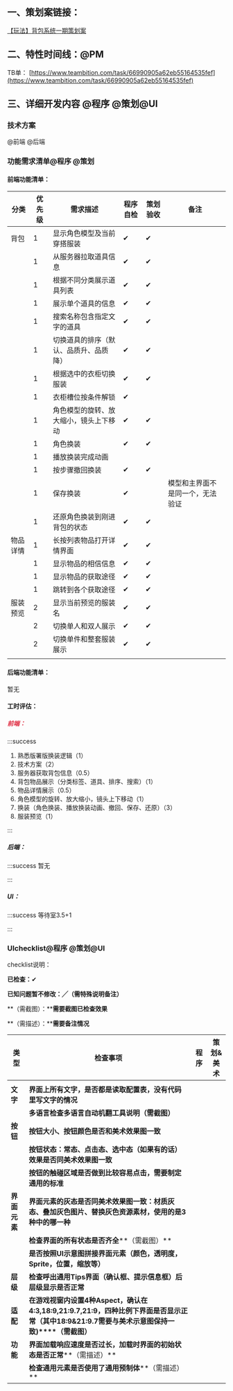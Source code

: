 ## 一、策划案链接：
[【玩法】背包系统一期策划案](https://snh48group.yuque.com/qim4en/xs9kb3/zdg4l0krexu0maxz)

## 二、特性时间线：@PM
TB单： [https://www.teambition.com/task/66990905a62eb55164535fef](https://www.teambition.com/task/66990905a62eb55164535fef)



## 三、详细开发内容 @程序 @策划@UI
### 技术方案
@前端 @后端

<font style="color:#DF2A3F;"></font>

### 功能需求清单@程序 @策划
#### 前端功能清单：
| 分类 | 优先级 | 需求描述 | 程序自检 | 策划验收 | 备注 |
| --- | --- | --- | --- | --- | --- |
| 背包 | 1 | 显示角色模型及当前穿搭服装 | ✔ | ✔ |  |
| | 1 | 从服务器拉取道具信息 | ✔ | ✔ |  |
| | 1 | 根据不同分类展示道具列表 | ✔ | ✔ |  |
| | 1 | 展示单个道具的信息 | ✔ | ✔ |  |
| | 1 | 搜索名称包含指定文字的道具 | ✔ | ✔ |  |
| | 1 | 切换道具的排序（默认、品质升、品质降） | ✔ | ✔ |  |
| | 1 | 根据选中的衣柜切换服装 | ✔ | ✔ |  |
| | 1 | 衣柜槽位按条件解锁 | ✔ |  |  |
| | 1 | 角色模型的旋转、放大缩小，镜头上下移动 | ✔ | ✔ |  |
| | 1 | 角色换装 | ✔ | ✔ |  |
| | 1 | 播放换装完成动画 |  |  |  |
| | 1 | 按步骤撤回换装 | ✔ | ✔ |  |
| | 1 | 保存换装 | ✔ |  | 模型和主界面不是同一个，无法验证 |
| | 1 | 还原角色换装到刚进背包的状态 | ✔ | ✔ |  |
| 物品详情 | 1 | 长按列表物品打开详情界面 | ✔ | ✔ |  |
| | 1 | 显示物品的相信信息 | ✔ | ✔ |  |
| | 1 | 显示物品的获取途径 | ✔ | ✔ |  |
| | 1 | 跳转到各个获取途径 | ✔ | ✔ |  |
| 服装预览 | 2 | 显示当前预览的服装名 | ✔ | ✔ |  |
| | 2 | 切换单人和双人展示 | ✔ | ✔ |  |
| | 2 | 切换单件和整套服装展示 | ✔ | ✔ |  |
|  |  |  |  |  |  |


#### 后端功能清单：
暂无

#### 工时评估：
##### <font style="color:#DF2A3F;">前端：</font>
:::success
 1. 熟悉版署版换装逻辑（1）  
2. 技术方案（2）  
3. 服务器获取背包信息（0.5）  
4. 背包物品展示（分类标签、道具、排序、搜索）（1）  
5. 物品详情展示（0.5）  
6. 角色模型的旋转、放大缩小，镜头上下移动（1）  
7. 换装（角色换装、播放换装动画、撤回、保存、还原）（3）  
8. 服装预览（1）  

:::

##### 后端：
:::success
暂无

:::

##### UI：
:::success
 等待室3.5+1  

:::

### UIchecklist@程序 @策划@UI
checklist说明：

**已检查：**✔

**已知问题暂不修改：╱（需特殊说明备注）**

**（需截图）：****需要截图已检查效果**

**（需描述）：****需要备注情况**

| **类型** | **检查事项** | **程序** | **策划&美术** |
| --- | --- | --- | --- |
| | | | |
| **文字** | **界面上所有文字，是否都是读取配置表，没有代码里写文字的情况** | | |
| | **多语言检查****多语言自动机翻工具说明****（需截图）** | | |
| **按钮** | **按钮大小、按钮颜色是否和美术效果图一致** | | |
| | **按钮状态：常态、点击态、选中态（如果有的话）效果是否同美术效果图一致** | | |
| | **按钮的触碰区域是否做到比较容易点击，需要制定通用的标准** | | |
| **界面元素** | **界面元素的灰态是否同美术效果图一致：材质灰态、叠加灰色图片、替换灰色资源素材，使用的是3种中的哪一种** | | |
| | **检查界面的所有状态是否齐全****（需截图）** | | |
| | **是否按照UI示意图拼接界面元素（颜色，透明度，Sprite，位置，缩放等）** | | |
| **层级** | **检查呼出通用Tips界面（确认框、提示信息框）后层级显示是否正常** | | |
| **适配** | **在游戏视窗内设置4种Aspect，确认在4:3,18:9,21:9.7,21:9，四种比例下界面是否显示正常（其中18:9&21:9.7需要与美术示意图保持一致)****（需截图）** | | |
| **功能** | **界面加载响应速度是否过长，加载时界面的初始状态是否正常****（需描述）** | | |
| | **检查通用元素是否使用了通用预制体****（需描述）** | | |






